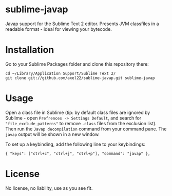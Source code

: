 sublime-javap
=============

Javap support for the Sublime Text 2 editor.
Presents JVM classfiles in a readable format - ideal for viewing your bytecode.


Installation
============

Go to your Sublime Packages folder and clone this repository there:

    cd ~/Library/Application Support/Sublime Text 2/
    git clone git://github.com/axel22/sublime-javap.git sublime-javap

Usage
=====

Open a class file in Sublime (tip: by default class files are ignored by Sublime - open `Prefrences -> Settings Default`, and search for `"file_exclude_patterns"` to remove `.class` files from the exclusion list). Then run the `Javap decompilation` command from your command pane.
The `javap` output will be shown in a new window.

To set up a keybinding, add the following line to your keybindings:

    { "keys": ["ctrl+c", "ctrl+j", "ctrl+p"], "command": "javap" },


License
=======

No license, no liability, use as you see fit.